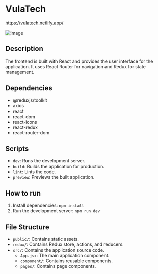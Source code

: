 # VulaTech

https://vulatech.netlify.app/

![image](https://github.com/user-attachments/assets/d9802adf-f09a-40fb-8dad-2ec351180a87)


## Description

The frontend is built with React and provides the user interface for the application. It uses React Router for navigation and Redux for state management.

## Dependencies

- @reduxjs/toolkit
- axios
- react
- react-dom
- react-icons
- react-redux
- react-router-dom

## Scripts

- `dev`: Runs the development server.
- `build`: Builds the application for production.
- `lint`: Lints the code.
- `preview`: Previews the built application.

## How to run

1.  Install dependencies: `npm install`
2.  Run the development server: `npm run dev`

## File Structure

- `public/`: Contains static assets.
- `redux/`: Contains Redux store, actions, and reducers.
- `src/`: Contains the application source code.
  - `App.jsx`: The main application component.
  - `component/`: Contains reusable components.
  - `pages/`: Contains page components.
